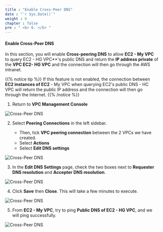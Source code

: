 ```yaml
---
title : "Enable Cross-Peer DNS"
date : "`r Sys.Date()`"
weight : 6
chapter : false
pre : " <b> 6. </b> "
---
```


#### Enable Cross-Peer DNS

In this section, you will enable **Cross-peering DNS** to allow **EC2 - My VPC** to query EC2 - HG VPC**'s public DNS and return the **IP address private** of the **VPC EC2- HG VPC** and the connection will then go through the AWS intranet.

{{% notice tip %}}
If this feature is not enabled, the connection between **EC2 instances of EC2** - My VPC when querying EC2's public DNS - HC VPC will return the public IP address and the connection will then go through the Internet.
{{% /notice %}}

1. Return to **VPC Management Console**

![Cross-Peer DNS](/images/6/1.png?featherlight=false&width=90pc)

2. Select **Peering Connections** in the left sidebar.

   - Then, tick **VPC peering connection** between the 2 VPCs we have created.
   - Select **Actions**
   - Select **Edit DNS settings**


![Cross-Peer DNS](/images/6/2.png?featherlight=false&width=90pc)

3. In the **Edit DNS Settings** page, check the two boxes next to **Requester DNS resolution** and **Accepter DNS resolution**.


![Cross-Peer DNS](/images/6/3.png?featherlight=false&width=90pc)

4. Click **Save** then **Close**. This will take a few minutes to execute.

![Cross-Peer DNS](/images/6/4.png?featherlight=false&width=90pc)

5. From **EC2 - My VPC**, try to ping **Public DNS of EC2 - HG VPC**, and we will ping successfully.

![Cross-Peer DNS](/images/6/5.png?featherlight=false&width=90pc)